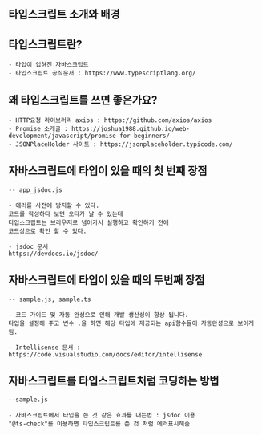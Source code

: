 ## 타입스크립트 소개와 배경

## 타입스크립트란?

    - 타입이 입혀진 자바스크립트
    - 타입스크립트 공식문서 : https://www.typescriptlang.org/

## 왜 타입스크립트를 쓰면 좋은가요?

    - HTTP요청 라이브러리 axios : https://github.com/axios/axios
    - Promise 소개글 : https://joshua1988.github.io/web-development/javascript/promise-for-beginners/
    - JSONPlaceHolder 사이트 : https://jsonplaceholder.typicode.com/

## 자바스크립트에 타입이 있을 때의 첫 번째 장점

    -- app_jsdoc.js

    - 에러를 사전에 방지할 수 있다.
    코드를 작성하다 보면 오타가 날 수 있는데
    타입스크립트는 브라우저로 넘어가서 실행하고 확인하기 전에
    코드상으로 확인 할 수 있다.

    - jsdoc 문서
    https://devdocs.io/jsdoc/

## 자바스크립트에 타입이 있을 때의 두번째 장점

    -- sample.js, sample.ts

    - 코드 가이드 및 자동 완성으로 인해 개발 생산성이 향상 됩니다.
    타입을 설정해 주고 변수 .을 하면 해당 타입에 제공되는 api함수들이 자동완성으로 보이게됨.

    - Intellisense 문서 : https://code.visualstudio.com/docs/editor/intellisense

## 자바스크립트를 타입스크립트처럼 코딩하는 방법

    --sample.js

    - 자바스크립트에서 타입을 쓴 것 같은 효과를 내는법 : jsdoc 이용
    "@ts-check"를 이용하면 타입스크립트를 쓴 것 처럼 에러표시해줌
